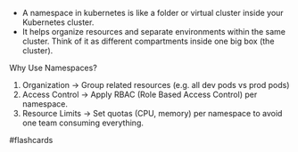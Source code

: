 - A namespace in kubernetes is like a folder or virtual cluster inside your Kubernetes cluster.
- It helps organize resources and separate environments within the same cluster.
Think of it as different compartments inside one big box (the cluster).

Why Use Namespaces?
1. Organization -> Group related resources (e.g. all dev pods vs prod pods)
2. Access Control -> Apply RBAC (Role Based Access Control) per namespace.
3. Resource Limits -> Set quotas (CPU, memory) per namespace to avoid one team consuming everything.

#flashcards 
